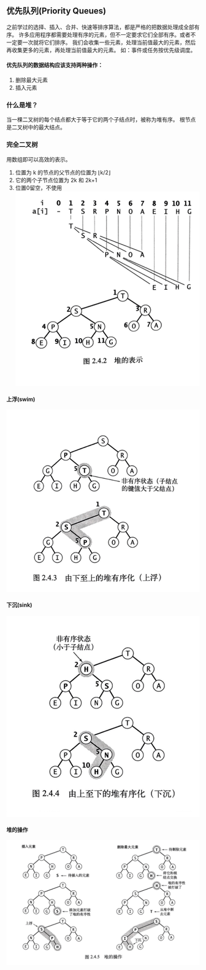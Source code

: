 ## 优先队列(Priority Queues)
之前学过的选择、插入、合并、快速等排序算法，都是严格的把数据处理成全部有序。
许多应用程序都需要处理有序的元素，但不一定要求它们全部有序。或者不一定要一次就将它们排序。
我们会收集一些元素，处理当前值最大的元素，然后再收集更多的元素，再处理当前值最大的元素。
如：事件或任务按优先级调度。

#### 优先队列的数据结构应该支持两种操作：
1. 删除最大元素
2. 插入元素

### 什么是堆？
当一棵二叉树的每个结点都大于等于它的两个子结点时，被称为堆有序。
根节点是二叉树中的最大结点。

### 完全二叉树
用数组即可以高效的表示。
1. 位置为 k 的节点的父节点的位置为 ⌊k/2⌋
2. 它的两个子节点位置为 2k 和 2k+1
3. 位置0留空，不使用
![img_8.png](img_8.png)

#### 上浮(swim)
![img_10.png](img_10.png)

#### 下沉(sink)
![img_11.png](img_11.png)

#### 堆的操作
![img_12.png](img_12.png)

